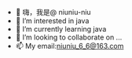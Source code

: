 - 👋 嗨，我是@ niuniu-niu
- 👀 I’m interested in java
- 🌱 I’m currently learning java
- 💞️ I’m looking to collaborate on ...
- 📫 My email:niuniu_6_6@163.com

<!---
niuniu-niu/niuniu-niu is a ✨ special ✨ repository because its `README.md` (this file) appears on your GitHub profile.
You can click the Preview link to take a look at your changes.
--->
